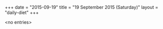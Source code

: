 +++
date = "2015-09-19"
title = "19 September 2015 (Saturday)"
layout = "daily-diet"
+++

<p>&lt;no entries&gt;</p>